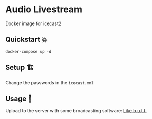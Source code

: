 # Audio Livestream

Docker image for icecast2

## Quickstart 💥

```
docker-compose up -d
```

## Setup 🏗

Change the passwords in the `icecast.xml`

## Usage 👾

Upload to the server with some broadcasting software: [Like b.u.t.t.](https://danielnoethen.de/)